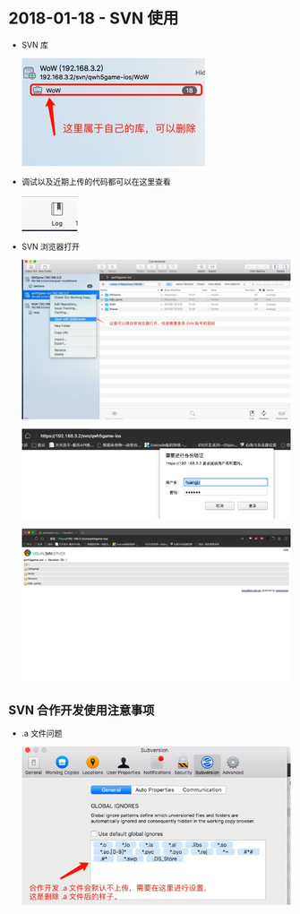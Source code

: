 # 2018-01-18 - SVN 使用
<!-----

layout: post
title: "SVN 使用"
date: 2018.01.18
tag: iOS 总结

--- --> 
-  SVN 库

    ![](media/15162375572647/15164141617700.jpg)

- 调试以及近期上传的代码都可以在这里查看
 
    ![](media/15162375572647/15164141810345.jpg)

- SVN 浏览器打开
 
    ![](media/15162375572647/15164144203647.jpg)

    ![](media/15162375572647/15164144524249.jpg)

    ![](media/15162375572647/15164144635783.jpg)

## SVN 合作开发使用注意事项
- .a 文件问题
 
    ![](media/15162375572647/15164146259377.jpg)


